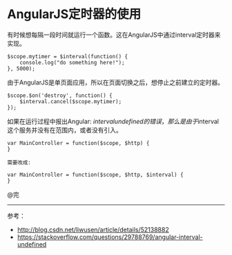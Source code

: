 AngularJS定时器的使用
==========

有时候想每隔一段时间就运行一个函数。这在AngularJS中通过interval定时器来实现。

```
$scope.mytimer = $interval(function() {
    console.log("do something here!");
}, 5000);
```

由于AngularJS是单页面应用，所以在页面切换之后，想停止之前建立的定时器。
```
$scope.$on('destroy', function() {
    $interval.cancel($scope.mytimer);
});

```

如果在运行过程中报出Angular: $interval undefined的错误，那么是由于$interval这个服务并没有在范围内，或者没有引入。
```
var MainController = function($scope, $http) {
}

需要改成:

var MainController = function($scope, $http, $interval) {
}
```



@完

-----------
参考：
- <http://blog.csdn.net/liwusen/article/details/52138882>
- <https://stackoverflow.com/questions/29788769/angular-interval-undefined>


